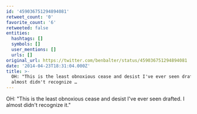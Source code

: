 ```yaml
---
id: '459036751294894081'
retweet_count: '0'
favorite_count: '6'
retweeted: false
entities:
  hashtags: []
  symbols: []
  user_mentions: []
  urls: []
original_url: https://twitter.com/benbalter/status/459036751294894081
date: '2014-04-23T18:31:04.000Z'
title: >-
  OH: "This is the least obnoxious cease and desist I've ever seen drafted. I
  almost didn't recognize …
---
```


OH: "This is the least obnoxious cease and desist I've ever seen drafted. I almost didn't recognize it."
